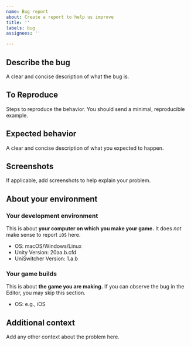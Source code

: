 ```yaml
---
name: Bug report
about: Create a report to help us improve
title: ''
labels: bug
assignees: ''

---
```


## Describe the bug
A clear and concise description of what the bug is.

## To Reproduce
Steps to reproduce the behavior. You should send a minimal, reproducible example.

## Expected behavior
A clear and concise description of what you expected to happen.

## Screenshots
If applicable, add screenshots to help explain your problem.

## About your environment
### Your development environment
This is about **your computer on which you make your game.** It does _not_ make sense to report `iOS` here.

 - OS: macOS/Windows/Linux
 - Unity Version: 20aa.b.cfd
 - UniSwitcher Version: 1.a.b

### Your game builds
This is about **the game you are making.** If you can observe the bug in the Editor, you may skip this section.

 - OS: e.g., iOS 

## Additional context
Add any other context about the problem here.
